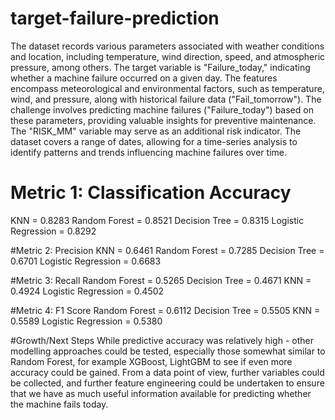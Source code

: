 # target-failure-prediction
The dataset records various parameters associated with weather conditions and location, including temperature, wind direction, speed, and atmospheric pressure,
among others. The target variable is "Failure_today," indicating whether a machine failure occurred on a given day. The features encompass meteorological and
environmental factors, such as temperature, wind, and pressure, along with historical failure data ("Fail_tomorrow"). The challenge involves predicting machine
failures ("Failure_today") based on these parameters, providing valuable insights for preventive maintenance. The "RISK_MM" variable may serve as an additional
risk indicator. The dataset covers a range of dates, allowing for a time-series analysis to identify patterns and trends influencing machine failures over time.

# Metric 1: Classification Accuracy
KNN = 0.8283
Random Forest = 0.8521
Decision Tree = 0.8315
Logistic Regression = 0.8292

#Metric 2: Precision
KNN = 0.6461
Random Forest = 0.7285
Decision Tree = 0.6701
Logistic Regression = 0.6683

#Metric 3: Recall
Random Forest = 0.5265
Decision Tree = 0.4671
KNN = 0.4924
Logistic Regression = 0.4502

#Metric 4: F1 Score
Random Forest = 0.6112
Decision Tree = 0.5505
KNN = 0.5589
Logistic Regression = 0.5380

#Growth/Next Steps
While predictive accuracy was relatively high - other modelling approaches could be tested, especially those somewhat similar to Random Forest, for example
XGBoost, LightGBM to see if even more accuracy could be gained.
From a data point of view, further variables could be collected, and further feature engineering could be undertaken to ensure that we have as much useful
information available for predicting whether the machine fails today.
